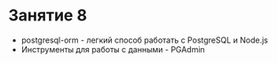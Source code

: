 # Занятие 8

 - postgresql-orm - легкий способ работать с PostgreSQL и Node.js  
 - Инструменты для работы с данными - PGAdmin  

